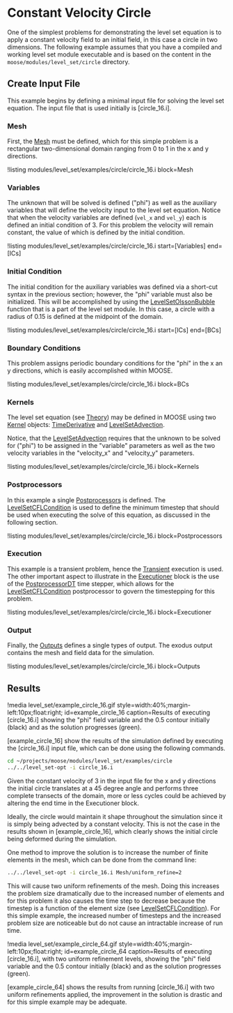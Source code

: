 # Constant Velocity Circle

One of the simplest problems for demonstrating the level set equation is to apply a constant velocity
field to an initial field, in this case a circle in two dimensions. The following example assumes
that you have a compiled and working level set module executable and is based on the content in the
`moose/modules/level_set/circle` directory.

## Create Input File

This example begins by defining a minimal input file for solving the level set equation. The input
file that is used initially is [circle_16.i].

### Mesh

First, the [Mesh](/Mesh/index.md) must be defined, which for this simple problem is a rectangular
two-dimensional domain ranging from 0 to 1 in the x and y directions.

!listing modules/level_set/examples/circle/circle_16.i block=Mesh

### Variables

The unknown that will be solved is defined ("phi") as well as the auxiliary variables that will
define the velocity input to the level set equation. Notice that when the velocity variables are
defined (`vel_x` and `vel_y`) each is defined an initial condition of 3. For this problem the
velocity will remain constant, the value of which is defined by the initial condition.

!listing modules/level_set/examples/circle/circle_16.i start=[Variables] end=[ICs]

### Initial Condition

The initial condition for the auxiliary variables was defined via a short-cut syntax in the previous
section; however, the "phi" variable must also be initialized. This will be accomplished by using the
[LevelSetOlssonBubble](/LevelSetOlssonBubble.md) function that is a part of the level set module. In
this case, a circle with a radius of 0.15 is defined at the midpoint of the domain.

!listing modules/level_set/examples/circle/circle_16.i start=[ICs] end=[BCs]

### Boundary Conditions

This problem assigns periodic boundary conditions for the "phi" in the x an y directions, which is
easily accomplished within MOOSE.

!listing modules/level_set/examples/circle/circle_16.i block=BCs

### Kernels

The level set equation (see [Theory](/theory.md)) may be defined in MOOSE using two
[Kernel](syntax/Kernels/index.md) objects: [TimeDerivative](/TimeDerivative.md) and
[LevelSetAdvection](/LevelSetAdvection.md).

Notice, that the [LevelSetAdvection](/LevelSetAdvection.md) requires that the unknown to be solved
for ("phi") to be assigned in the "variable" parameters as well as the two velocity variables in the
"velocity_x" and "velocity_y" parameters.

!listing modules/level_set/examples/circle/circle_16.i block=Kernels

### Postprocessors

In this example a single [Postprocessors](/Postprocessors/index.md) is defined. The
[LevelSetCFLCondition](/LevelSetCFLCondition.md) is used to define the minimum timestep that should
be used when executing the solve of this equation, as discussed in the following section.

!listing modules/level_set/examples/circle/circle_16.i block=Postprocessors

### Execution

This example is a transient problem, hence the [Transient](/Transient.md) execution is used. The
other important aspect to illustrate in the [Executioner](/Executioner/index.md) block is the use of
the [PostprocessorDT](/PostprocessorDT.md) time stepper, which allows for the
[LevelSetCFLCondition](/LevelSetCFLCondition.md) postprocessor to govern the timestepping for this
problem.

!listing modules/level_set/examples/circle/circle_16.i block=Executioner

### Output

Finally, the [Outputs](/syntax/Outputs/index.md) defines a single types of output. The exodus output
contains the mesh and field data for the simulation.

!listing modules/level_set/examples/circle/circle_16.i block=Outputs

## Results

!media level_set/example_circle_16.gif
       style=width:40%;margin-left:10px;float:right;
       id=example_circle_16
       caption=Results of executing [circle_16.i] showing the "phi" field variable and the 0.5
               contour initially (black) and as the solution progresses (green).

[example_circle_16] show the results of the simulation defined by executing the [circle_16.i] input
file, which can be done using the following commands.

```bash
cd ~/projects/moose/modules/level_set/examples/circle
../../level_set-opt -i circle_16.i
```

Given the constant velocity of 3 in the input file for the x and y directions the initial circle
translates at a 45 degree angle and performs three complete transects of the domain, more or less
cycles could be achieved by altering the end time in the Executioner block.

Ideally, the circle would maintain it shape throughout the simulation since it is simply being
advected by a constant velocity. This is not the case in the results shown in [example_circle_16],
which clearly shows the initial circle being deformed during the simulation.

One method to improve the solution is to increase the number of finite elements in the mesh, which
can be done from the command line:

```bash
../../level_set-opt -i circle_16.i Mesh/uniform_refine=2
```

This will cause two uniform refinements of the mesh. Doing this increases the problem size
dramatically due to the increased number of elements and for this problem it also causes the time
step to decrease because the timestep is a function of the element size (see
[LevelSetCFLCondition](/LevelSetCFLCondition.md)). For this simple example, the increased number of
timesteps and the increased problem size are noticeable but do not cause an intractable increase of
run time.

!media level_set/example_circle_64.gif
       style=width:40%;margin-left:10px;float:right;
       id=example_circle_64
       caption=Results of executing [circle_16.i], with two uniform refinement levels, showing the
               "phi" field variable and the  0.5 contour initially (black) and as the solution
               progresses (green).

[example_circle_64] shows the results from running [circle_16.i] with two uniform refinements
applied, the improvement in the solution is drastic and for this simple example may be adequate.
